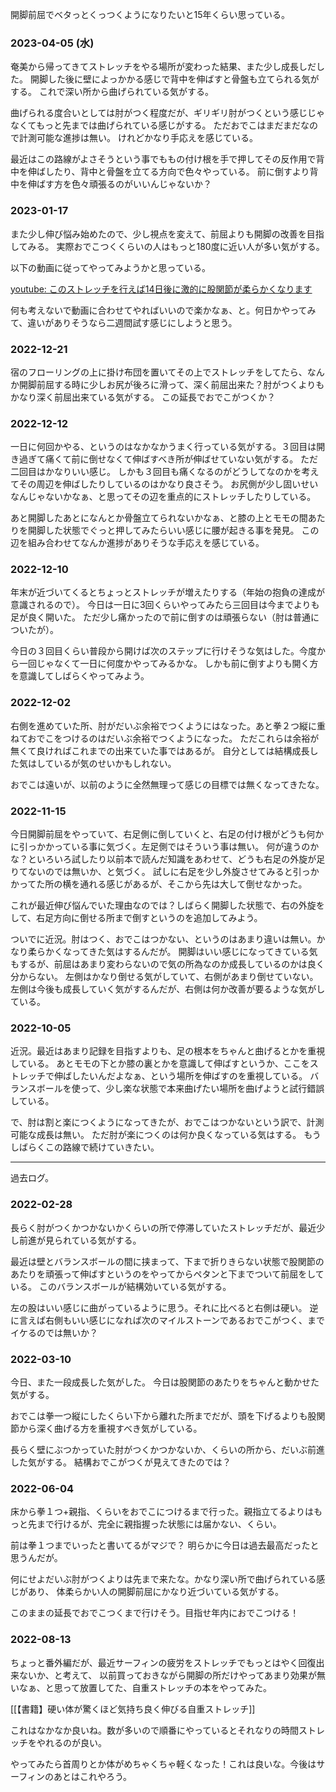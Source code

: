 開脚前屈でベタっとくっつくようになりたいと15年くらい思っている。

### 2023-04-05 (水)

奄美から帰ってきてストレッチをやる場所が変わった結果、また少し成長しだした。
開脚した後に壁によっかかる感じで背中を伸ばすと骨盤も立てられる気がする。
これで深い所から曲げられている気がする。

曲げられる度合いとしては肘がつく程度だが、ギリギリ肘がつくという感じじゃなくてもっと先までは曲げられている感じがする。
ただおでこはまだまだなので計測可能な進捗は無い。
けれどかなり手応えを感じている。

最近はこの路線がよさそうという事でももの付け根を手で押してその反作用で背中を伸ばしたり、背中と骨盤を立てる方向で色々やっている。
前に倒すより背中を伸ばす方を色々頑張るのがいいんじゃないか？

### 2023-01-17

また少し伸び悩み始めたので、少し視点を変えて、前屈よりも開脚の改善を目指してみる。
実際おでこつくくらいの人はもっと180度に近い人が多い気がする。

以下の動画に従ってやってみようかと思っている。

[youtube: このストレッチを行えば14日後に激的に股関節が柔らかくなります](https://youtu.be/YluGiRwb5bs)

何も考えないで動画に合わせてやればいいので楽かなぁ、と。何日かやってみて、違いがありそうなら二週間試す感じにしようと思う。

### 2022-12-21

宿のフローリングの上に掛け布団を置いてその上でストレッチをしてたら、なんか開脚前屈する時に少しお尻が後ろに滑って、深く前屈出来た？肘がつくよりもかなり深く前屈出来ている気がする。
この延長でおでこがつくか？

### 2022-12-12

一日に何回かやる、というのはなかなかうまく行っている気がする。３回目は開き過ぎて痛くて前に倒せなくて伸ばすべき所が伸ばせていない気がする。
ただ二回目はかなりいい感じ。
しかも３回目も痛くなるのがどうしてなのかを考えてその周辺を伸ばしたりしているのはかなり良さそう。
お尻側が少し固いせいなんじゃないかなぁ、と思ってその辺を重点的にストレッチしたりしている。

あと開脚したあとになんとか骨盤立てられないかなぁ、と膝の上とモモの間あたりを開脚した状態でぐっと押してみたらいい感じに腰が起きる事を発見。
この辺を組み合わせてなんか進捗がありそうな手応えを感じている。

### 2022-12-10

年末が近づいてくるとちょっとストレッチが増えたりする（年始の抱負の達成が意識されるので）。
今日は一日に3回くらいやってみたら三回目は今までよりも足が良く開いた。
ただ少し痛かったので前に倒すのは頑張らない（肘は普通についたが）。

今日の３回目くらい普段から開けば次のステップに行けそうな気はした。今度から一回じゃなくて一日に何度かやってみるかな。
しかも前に倒すよりも開く方を意識してしばらくやってみよう。

### 2022-12-02

右側を進めていた所、肘がだいぶ余裕でつくようにはなった。あと拳２つ縦に重ねておでこをつけるのはだいぶ余裕でつくようになった。
ただこれらは余裕が無くて良ければこれまでの出来ていた事ではあるが。
自分としては結構成長した気はしているが気のせいかもしれない。

おでこは遠いが、以前のように全然無理って感じの目標では無くなってきたな。

### 2022-11-15

今日開脚前屈をやっていて、右足側に倒していくと、右足の付け根がどうも何かに引っかかっている事に気づく。左足側ではそういう事は無い。
何が違うのかな？といろいろ試したり以前本で読んだ知識をあわせて、どうも右足の外旋が足りてないのでは無いか、と気づく。
試しに右足を少し外旋させてみると引っかかってた所の横を通れる感じがあるが、そこから先は大して倒せなかった。

これが最近伸び悩んでいた理由なのでは？しばらく開脚した状態で、右の外旋をして、右足方向に倒せる所まで倒すというのを追加してみよう。

ついでに近況。肘はつく、おでこはつかない、というのはあまり違いは無い。かなり柔らかくなってきた気はするんだが。
開脚はいい感じになってきている気もするが、前屈はあまり変わらないので気の所為なのか成長しているのかは良く分からない。
左側はかなり倒せる気がしていて、右側があまり倒せていない。左側は今後も成長していく気がするんだが、右側は何か改善が要るような気がしている。

### 2022-10-05

近況。最近はあまり記録を目指すよりも、足の根本をちゃんと曲げるとかを重視している。
あとモモの下とか膝の裏とかを意識して伸ばすというか、ここをストレッチで伸ばしたいんだよなぁ、という場所を伸ばすのを重視している。
バランスボールを使って、少し楽な状態で本来曲げたい場所を曲げようと試行錯誤している。

で、肘は割と楽につくようになってきたが、おでこはつかないという訳で、計測可能な成長は無い。
ただ肘が楽につくのは何か良くなっている気はする。
もうしばらくこの路線で続けていきたい。

----

過去ログ。

### 2022-02-28

長らく肘がつくかつかないかくらいの所で停滞していたストレッチだが、最近少し前進が見られている気がする。

最近は壁とバランスボールの間に挟まって、下まで折りきらない状態で股関節のあたりを頑張って伸ばすというのをやってからペタンと下までついて前屈をしている。
このバランスボールが結構効いている気がする。

左の股はいい感じに曲がっているように思う。それに比べると右側は硬い。
逆に言えば右側もいい感じになれば次のマイルストーンであるおでこがつく、までイケるのでは無いか？

### 2022-03-10

今日、また一段成長した気がした。
今日は股関節のあたりをちゃんと動かせた気がする。

おでこは拳一つ縦にしたくらい下から離れた所までだが、頭を下げるよりも股関節から深く曲げる方を重視すべき気がしている。

長らく壁にぶつかっていた肘がつくかつかないか、くらいの所から、だいぶ前進した気がする。
結構おでこがつくが見えてきたのでは？

### 2022-06-04

床から拳１つ+親指、くらいをおでこにつけるまで行った。親指立てるよりはもっと先まで行けるが、完全に親指握った状態には届かない、くらい。

前は拳１つまでいったと書いてるがマジで？
明らかに今日は過去最高だったと思うんだが。

何にせよだいぶ肘がつくよりは先まで来たな。かなり深い所で曲げられている感じがあり、
体柔らかい人の開脚前屈にかなり近づいている気がする。

このままの延長でおでこつくまで行けそう。目指せ年内におでこつける！

### 2022-08-13

ちょっと番外編だが、最近サーフィンの疲労をストレッチでもっとはやく回復出来ないか、と考えて、
以前買っておきながら開脚の所だけやってあまり効果が無いなぁ、と思って放置してた、自重ストレッチの本をやってみた。

[[【書籍】硬い体が驚くほど気持ち良く伸びる自重ストレッチ]]

これはなかなか良いね。数が多いので順番にやっているとそれなりの時間ストレッチをやれるのが良い。

やってみたら首周りとか体がめちゃくちゃ軽くなった！これは良いな。今後はサーフィンのあとはこれやろう。